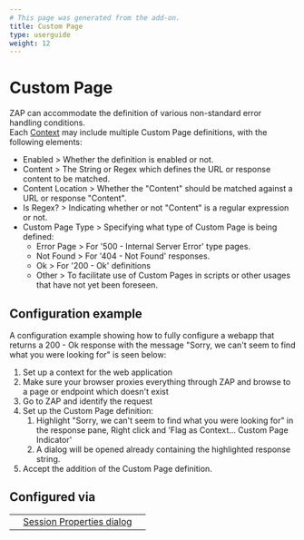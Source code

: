 ```yaml
---
# This page was generated from the add-on.
title: Custom Page
type: userguide
weight: 12
---
```


# Custom Page

ZAP can accommodate the definition of various non-standard error handling conditions.  
Each [Context](/docs/desktop/start/features/contexts/) may include multiple Custom Page definitions, with the following elements:

* Enabled \> Whether the definition is enabled or not.
* Content \> The String or Regex which defines the URL or response content to be matched.
* Content Location \> Whether the "Content" should be matched against a URL or response "Content".
* Is Regex? \> Indicating whether or not "Content" is a regular expression or not.
* Custom Page Type \> Specifying what type of Custom Page is being defined:
    * Error Page \> For '500 - Internal Server Error' type pages.
    * Not Found \> For '404 - Not Found' responses.
    * Ok \> For '200 - Ok' definitions
    * Other \> To facilitate use of Custom Pages in scripts or other usages that have not yet been foreseen.

## Configuration example

A configuration example showing how to fully configure a webapp that returns a 200 - Ok response with the message
"Sorry, we can't seem to find what you were looking for" is seen below:

1. Set up a context for the web application
2. Make sure your browser proxies everything through ZAP and browse to a page or endpoint which doesn't exist
3. Go to ZAP and identify the request
4. Set up the Custom Page definition:
    1. Highlight "Sorry, we can't seem to find what you were looking for" in the response pane, Right click and 'Flag as Context... Custom Page Indicator'
    2. A dialog will be opened already containing the highlighted response string.
5. Accept the addition of the Custom Page definition.

## Configured via

|   |                                                                                     |   |
|---|-------------------------------------------------------------------------------------|---|
|   | [Session Properties dialog](/docs/desktop/ui/dialogs/session/contexts/#custompages) |   |
